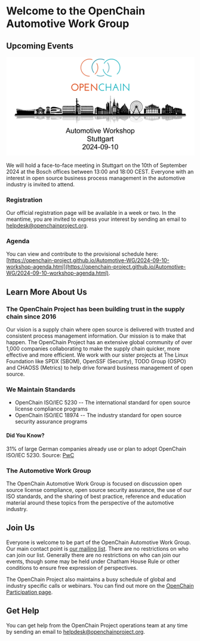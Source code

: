 # Welcome to the OpenChain Automotive Work Group

## Upcoming Events

![Automotive Workshop in Stuttgart on 10th September 2024](/images/automotive-workshop.png)

We will hold a face-to-face meeting in Stuttgart on the 10th of September 2024 at the Bosch offices between 13:00 and 18:00 CEST. Everyone with an interest in open source business process management in the automotive industry is invited to attend. 

### Registration

Our official registration page will be available in a week or two. In the meantime, you are invited to express your interest by sending an email to [helpdesk@openchainproject.org](mailto:helpdesk@openchainproject.org).

### Agenda

You can view and contribute to the provisional schedule here: [https://openchain-project.github.io/Automotive-WG/2024-09-10-workshop-agenda.html](https://openchain-project.github.io/Automotive-WG/2024-09-10-workshop-agenda.html).

## Learn More About Us

### The OpenChain Project has been building trust in the supply chain since 2016

Our vision is a supply chain where open source is delivered with trusted and consistent process management information. Our mission is to make that happen. The OpenChain Project has an extensive global community of over 1,000 companies collaborating to make the supply chain quicker, more effective and more efficient. We work with our sister projects at The Linux Foundation like SPDX (SBOM), OpenSSF (Security), TODO Group (OSPO) and CHAOSS (Metrics) to help drive forward business management of open source.

### We Maintain Standards

 - OpenChain ISO/IEC 5230
 -- The international standard for open source license compliance programs
 - OpenChain ISO/IEC 18974
 -- The industry standard for open source security assurance programs

#### Did You Know?  

31% of large German companies already use or plan to adopt OpenChain ISO/IEC 5230. Source: [PwC](https://www.pwc.de/en/digitale-transformation/open-source-software-management-and-compliance/open-source-software-current-trends-and-developments.html)

### The Automotive Work Group

The OpenChain Automotive Work Group is focused on discussion open source license compliance, open source security assurance, the use of our ISO standards, and the sharing of best practice, reference and education material around these topics from the perspective of the automotive industry. 

## Join Us

Everyone is welcome to be part of the OpenChain Automotive Work Group. Our main contact point is [our mailing list](https://groups.io/g/openchain-automotive-work-group). There are no restrictions on who can join our list. Generally there are no restrictions on who can join our events, though some may be held under Chatham House Rule or other conditions to ensure free expression of perspectives. 

The OpenChain Project also maintains a busy schedule of global and industry specific calls or webinars. You can find out more on the [OpenChain Participation page](https://openchainproject.org/participate).

## Get Help

You can get help from the OpenChain Project operations team at any time by sending an email to [helpdesk@openchainproject.org](mailto:helpdesk@openchainproject.org).
